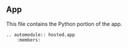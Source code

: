 
```{include} README.md
```

## App

This file contains the Python portion of the app.

```{eval-rst}
.. automodule:: hosted.app
    :members:
```